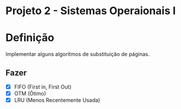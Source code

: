 # Projeto 2 - Sistemas Operaionais I

# Definição

Implementar alguns algoritmos de substituição de páginas.

## Fazer

- [x] FIFO (First in, First Out)
- [x] OTM (Ótimo)
- [x] LRU (Menos Recentemente Usada)
